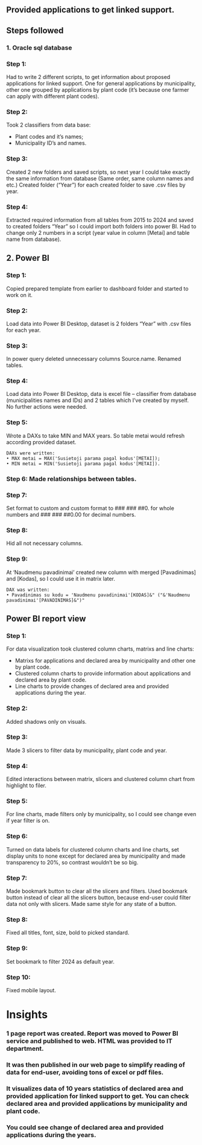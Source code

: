 


## Provided applications to get linked support.

## Steps followed

### 1. Oracle sql database

### Step 1:
 Had to write 2 different scripts, to get information about proposed applications for linked support. One for general applications by municipality, other one grouped by applications by plant code (it’s because one farmer can apply with different plant codes).

### Step 2:
 Took 2 classifiers from data base:

* Plant codes and it’s names;
* Municipality ID’s and names.

### Step 3:
 Created 2 new folders and saved scripts, so next year I could take exactly the same information from database (Same order, same column names and etc.)
Created folder (“Year”) for each created folder to save .csv files by year.

### Step 4:
 Extracted required information from all tables from 2015 to 2024 and saved to created folders “Year” so I could import both folders into power BI. Had to change only 2 numbers in a script (year value in column [Metai] and table name from database).

## 2. Power BI

### Step 1:
 Copied prepared template from earlier to dashboard folder and started to work on it.

### Step 2:
 Load data into Power BI Desktop, dataset is 2 folders “Year” with .csv files for each year.

### Step 3:
 In power query deleted unnecessary columns Source.name. Renamed tables.

### Step 4:
 Load data into Power BI Desktop, data is excel file – classifier from database (municipalities names and IDs) and 2 tables which I’ve created by myself. No further actions were needed.

### Step 5:
 Wrote a DAXs to take MIN and MAX years. So table metai would refresh according provided dataset.

	DAXs were written:
    • MAX metai = MAX('Susietoji parama pagal kodus'[METAI]);
    • MIN metai = MIN('Susietoji parama pagal kodus'[METAI]).

### Step 6: Made relationships between tables.

### Step 7:
 Set format to custom and custom format to ### ### ##0. for whole numbers and ### ### ##0.00 for decimal numbers.

### Step 8:
 Hid all not necessary columns.

### Step 9:
 At ‘Naudmenu pavadinimai’ created new column with merged [Pavadinimas] and [Kodas], so I could use it in matrix later.

    DAX was written:
    • Pavadinimas su kodu = 'Naudmenu pavadinimai'[KODAS]&" ("&'Naudmenu pavadinimai'[PAVADINIMAS]&")"

## Power BI report view

### Step 1:
 For data visualization took clustered column charts, matrixs and line charts:

* Matrixs for applications and declared area by municipality and other one by plant code.
* Clustered column charts to provide information about applications and declared area by plant code.
* Line charts to provide changes of declared area and provided applications during the year.

### Step 2:
 Added shadows only on visuals.

### Step 3:
 Made 3 slicers to filter data by municipality, plant code and year. 
 
### Step 4:
 Edited interactions between matrix, slicers and clustered column chart from highlight to filer.

### Step 5:
 For line charts, made filters only by municipality, so I could see change even if year filter is on. 

### Step 6:
 Turned on data labels for clustered column charts and line charts, set display units to none except for declared area by municipality and made transparency to 20%, so contrast wouldn’t be so big.

### Step 7:
 Made bookmark button to clear all the slicers and filters. Used bookmark button instead of clear all the slicers button, because end-user could filter data not only with slicers. Made same style for any state of a button.

### Step 8:
 Fixed all titles, font, size, bold to picked standard.

### Step 9:
 Set bookmark to filter 2024 as default year.

### Step 10:
 Fixed mobile layout. 


# Insights

### 1 page report was created. Report was moved to Power BI service and published to web. HTML was provided to IT department.
### It was then published in our web page to simplify reading of data for end-user, avoiding tons of excel or pdf files.

### It visualizes data of 10 years statistics of declared area and provided application for linked support to get. You can check declared area and provided applications by municipality and plant code.

### You could see change of declared area and provided applications during the years.
